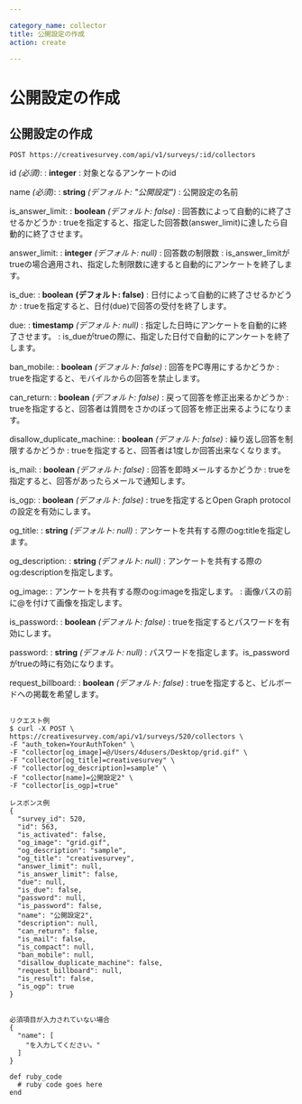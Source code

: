 ```yaml
---

category_name: collector
title: 公開設定の作成
action: create

---
```


# 公開設定の作成

## 公開設定の作成

`POST https://creativesurvey.com/api/v1/surveys/:id/collectors`

id _(必須)_:
: __integer__
: 対象となるアンケートのid

name _(必須)_:
: __string__ _(デフォルト: "公開設定")_
: 公開設定の名前

is_answer_limit:
: __boolean__ _(デフォルト: false)_
: 回答数によって自動的に終了させるかどうか
: trueを指定すると、指定した回答数(answer_limit)に達したら自動的に終了させます。

answer_limit:
: __integer__ _(デフォルト: null)_
: 回答数の制限数
: is_answer_limitがtrueの場合適用され、指定した制限数に達すると自動的にアンケートを終了します。

is_due:
: __boolean__ __(デフォルト: false)__
: 日付によって自動的に終了させるかどうか
: trueを指定すると、日付(due)で回答の受付を終了します。

due:
: __timestamp__ _(デフォルト: null)_
: 指定した日時にアンケートを自動的に終了させます。
: is_dueがtrueの際に、指定した日付で自動的にアンケートを終了します。
 
ban_mobile:
: __boolean__ _(デフォルト: false)_
: 回答をPC専用にするかどうか
: trueを指定すると、モバイルからの回答を禁止します。

can_return:
: __boolean__ _(デフォルト: false)_
: 戻って回答を修正出来るかどうか
: trueを指定すると、回答者は質問をさかのぼって回答を修正出来るようになります。

disallow_duplicate_machine:
: __boolean__ _(デフォルト: false)_
: 繰り返し回答を制限するかどうか
: trueを指定すると、回答者は1度しか回答出来なくなります。

is_mail:
: __boolean__ _(デフォルト: false)_
: 回答を即時メールするかどうか
: trueを指定すると、回答があったらメールで通知します。

is_ogp:
: __boolean__ _(デフォルト: false)_
: trueを指定するとOpen Graph protocolの設定を有効にします。

og_title:
: __string__ _(デフォルト: null)_
: アンケートを共有する際のog:titleを指定します。

og_description:
: __string__ _(デフォルト: null)_
: アンケートを共有する際のog:descriptionを指定します。

og_image:
: アンケートを共有する際のog:imageを指定します。
: 画像パスの前に@を付けて画像を指定します。

is_password:
: __boolean__ _(デフォルト: false)_
: trueを指定するとパスワードを有効にします。

password:
: __string__ _(デフォルト: null)_
: パスワードを指定します。is_passwordがtrueの時に有効になります。

request_billboard:
: __boolean__ _(デフォルト: false)_
: trueを指定すると、ビルボードへの掲載を希望します。

~~~

リクエスト例
$ curl -X POST \
https://creativesurvey.com/api/v1/surveys/520/collectors \
-F "auth_token=YourAuthToken" \
-F "collector[og_image]=@/Users/4dusers/Desktop/grid.gif" \
-F "collector[og_title]=creativesurvey" \
-F "collector[og_description]=sample" \
-F "collector[name]=公開設定2" \
-F "collector[is_ogp]=true"

レスポンス例
{
  "survey_id": 520,
  "id": 563,
  "is_activated": false,
  "og_image": "grid.gif",
  "og_description": "sample",
  "og_title": "creativesurvey",
  "answer_limit": null,
  "is_answer_limit": false,
  "due": null,
  "is_due": false,
  "password": null,
  "is_password": false,
  "name": "公開設定2",
  "description": null,
  "can_return": false,
  "is_mail": false,
  "is_compact": null,
  "ban_mobile": null,
  "disallow_duplicate_machine": false,
  "request_billboard": null,
  "is_result": false,
  "is_ogp": true
}


必須項目が入力されていない場合
{
  "name": [
    "を入力してください。"
  ]
}
~~~


~~~
def ruby_code
  # ruby code goes here
end
~~~

　
　
